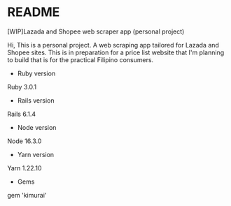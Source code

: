 # README

[WIP]Lazada and Shopee web scraper app (personal project)

Hi, This is a personal project. A web scraping app tailored for Lazada and Shopee sites.
This is in preparation for a price list website that I'm planning to build that is for the practical Filipino consumers.

* Ruby version

Ruby 3.0.1

* Rails version

Rails 6.1.4

* Node version

Node 16.3.0

* Yarn version

Yarn 1.22.10

* Gems

gem 'kimurai'
